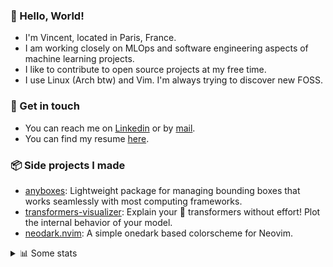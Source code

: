 ### 👋 Hello, World!

- I'm Vincent, located in Paris, France.
- I am working closely on MLOps and software engineering aspects of machine learning projects.
- I like to contribute to open source projects at my free time.
- I use Linux (Arch btw) and Vim. I'm always trying to discover new FOSS.

### 🔗 Get in touch

- You can reach me on [Linkedin](https://www.linkedin.com/in/vincent-duchauffour-3a9641155/) or by [mail](mailto:vincent.duchauffour@proton.me).
- You can find my resume [here](https://raw.githubusercontent.com/VDuchauffour/resume/main/resume.pdf).

### 📦 Side projects I made

- [anyboxes](https://github.com/VDuchauffour/anyboxes): Lightweight package for managing bounding boxes that works seamlessly with most computing frameworks.
- [transformers-visualizer](https://github.com/VDuchauffour/transformers-visualizer): Explain your 🤗 transformers without effort! Plot the internal behavior of your model. 
- [neodark.nvim](https://github.com/VDuchauffour/neodark.nvim): A simple onedark based colorscheme for Neovim.

<details><summary>📊 Some stats</summary>  
  
<p align="center">
  <img alt="VDuchauffour's github stats" src="https://github-readme-stats.vercel.app/api?username=VDuchauffour&include_all_commits=true&show_icons=true&theme=react"/>
  <br />
  <img alt="VDuchauffour's streak stats" src="https://streak-stats.demolab.com?user=VDuchauffour&theme=react"/>
  <br />
  <img alt="VDuchauffour's language stats" src="https://github-readme-stats.vercel.app/api/top-langs/?username=VDuchauffour&count_private=true&include_all_commits=true&show_icons=true&layout=compact&theme=react"/>
  <!--   <br />
  <img alt="VDuchauffour's Wakatime stats" src="https://github-readme-stats.vercel.app/api/wakatime?username=VDuchauffour&theme=react"/> -->
</p>

#### 🧭 Wakatime stats
<!--START_SECTION:waka-->
![Code Time](http://img.shields.io/badge/Code%20Time-1%2C147%20hrs%201%20min-blue)

![Lines of code](https://img.shields.io/badge/From%20Hello%20World%20I%27ve%20Written-2.0%20million%20lines%20of%20code-blue)

**🐱 My GitHub Data** 

> 📦 982.2 kB Used in GitHub's Storage 
 > 
> 🏆 1,729 Contributions in the Year 2023
 > 
> 🚫 Not Opted to Hire
 > 
> 📜 9 Public Repositories 
 > 
> 🔑 2 Private Repositories 
 > 
**I'm a Night 🦉** 

```text
🌞 Morning                50 commits          █░░░░░░░░░░░░░░░░░░░░░░░░   04.32 % 
🌆 Daytime                336 commits         ███████░░░░░░░░░░░░░░░░░░   29.04 % 
🌃 Evening                398 commits         █████████░░░░░░░░░░░░░░░░   34.40 % 
🌙 Night                  373 commits         ████████░░░░░░░░░░░░░░░░░   32.24 % 
```
📅 **I'm Most Productive on Sunday** 

```text
Monday                   192 commits         ████░░░░░░░░░░░░░░░░░░░░░   16.59 % 
Tuesday                  76 commits          ██░░░░░░░░░░░░░░░░░░░░░░░   06.57 % 
Wednesday                226 commits         █████░░░░░░░░░░░░░░░░░░░░   19.53 % 
Thursday                 170 commits         ████░░░░░░░░░░░░░░░░░░░░░   14.69 % 
Friday                   119 commits         ███░░░░░░░░░░░░░░░░░░░░░░   10.29 % 
Saturday                 49 commits          █░░░░░░░░░░░░░░░░░░░░░░░░   04.24 % 
Sunday                   325 commits         ███████░░░░░░░░░░░░░░░░░░   28.09 % 
```


📊 **This Week I Spent My Time On** 

```text
💬 Programming Languages: 
Python                   28 hrs 28 mins      █████████████████████░░░░   82.14 % 
YAML                     2 hrs 12 mins       ██░░░░░░░░░░░░░░░░░░░░░░░   06.36 % 
TOML                     44 mins             █░░░░░░░░░░░░░░░░░░░░░░░░   02.13 % 
Ezhil                    37 mins             ░░░░░░░░░░░░░░░░░░░░░░░░░   01.79 % 
Markdown                 33 mins             ░░░░░░░░░░░░░░░░░░░░░░░░░   01.63 % 
```


 Last Updated on 24/10/2023 00:34:53 UTC
<!--END_SECTION:waka-->
</details>
